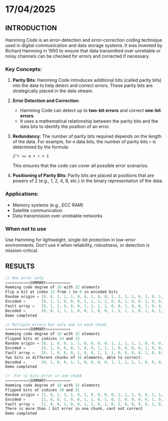 # 17/04/2025

## INTRODUCTION

Hamming Code is an error-detection and error-correction coding technique used in digital communication and data storage systems. It was invented by Richard Hamming in 1950 to ensure that data transmitted over unreliable or noisy channels can be checked for errors and corrected if necessary.

### Key Concepts:
1. **Parity Bits**: Hamming Code introduces additional bits (called parity bits) into the data to help detect and correct errors. These parity bits are strategically placed in the data stream.

2. **Error Detection and Correction**: 
   - Hamming Code can detect up to **two-bit errors** and correct **one-bit errors**.
   - It uses a mathematical relationship between the parity bits and the data bits to identify the position of an error.

3. **Redundancy**: The number of parity bits required depends on the length of the data. For example, for `m` data bits, the number of parity bits `r` is determined by the formula:
   ```
   2^r >= m + r + 1
   ```
   This ensures that the code can cover all possible error scenarios.

4. **Positioning of Parity Bits**: Parity bits are placed at positions that are powers of 2 (e.g., 1, 2, 4, 8, etc.) in the binary representation of the data.

### Applications:
- Memory systems (e.g., ECC RAM)
- Satellite communication
- Data transmission over unreliable networks

### When not to use
Use Hamming for lightweight, single-bit protection in low-error environments.
Don’t use it when reliability, robustness, or detection is mission-critical.

## RESULTS
```c
// One error only
===========SUMMARY===========
Hamming code degree of 16 with 32 elements
Flip a bit at index 31 from 1 to 0 in encoded bits
Random origin = [0, 0, 1, 1, 1, 0, 0, 1, 0, 0, 1, 1, 1, 1, 0, 1, 0, 1, 1, 1, 1, 1, 0, 0, 0, 0, 1, 0, 0, 1, 0, 0]
Encoded =       [0, 1, 1, 0, 0, 0, 1, 1, 1, 1, 0, 0, 1, 0, 0, 1, 0, 0, 1, 1, 0, 1, 1, 0, 0, 1, 0, 1, 1, 1, 1, 1, 0, 1, 0, 0, 1, 0, 0, 0, 0, 1, 0, 0, 1, 0, 0, 0]
Fault array =   [0, 1, 1, 0, 0, 0, 1, 1, 1, 1, 0, 0, 1, 0, 0, 1, 0, 0, 1, 1, 0, 1, 1, 0, 0, 1, 0, 1, 1, 1, 1, 0, 0, 1, 0, 0, 1, 0, 0, 0, 0, 1, 0, 0, 1, 0, 0, 0]
Decoded =       [0, 0, 1, 1, 1, 0, 0, 1, 0, 0, 1, 1, 1, 1, 0, 1, 0, 1, 1, 1, 1, 1, 0, 0, 0, 0, 1, 0, 0, 1, 0, 0]
Demo completed

// Multiple errors but only one in each chunk
===========SUMMARY===========
Hamming code degree of 16 with 32 elements
Flipped bits at indices 24 and 33
Random origin = [0, 1, 0, 0, 1, 1, 0, 0, 0, 0, 1, 1, 1, 1, 1, 0, 0, 0, 0, 0, 1, 1, 1, 0, 0, 1, 1, 1, 1, 0, 0, 0]
Encoded =       [0, 1, 0, 0, 0, 1, 0, 0, 1, 1, 1, 0, 0, 0, 0, 1, 0, 0, 1, 1, 1, 1, 1, 1, 0, 0, 0, 0, 0, 0, 1, 1, 1, 0, 0, 1, 1, 0, 0, 1, 1, 1, 1, 1, 0, 0, 0, 0]
Fault array =   [0, 1, 0, 0, 0, 1, 0, 0, 1, 1, 1, 0, 0, 0, 0, 1, 0, 0, 1, 1, 1, 1, 1, 1, 1, 0, 0, 0, 0, 0, 1, 1, 1, 1, 0, 1, 1, 0, 0, 1, 1, 1, 1, 1, 0, 0, 0, 0]
Two bits in different chunks of 16 elements, able to correct:
Decoded =       [0, 1, 0, 0, 1, 1, 0, 0, 0, 0, 1, 1, 1, 1, 1, 0, 0, 0, 0, 0, 1, 1, 1, 0, 0, 1, 1, 1, 1, 0, 0, 0]
Demo completed

//  For >1 bits error in one chunk
===========SUMMARY===========
Hamming code degree of 16 with 32 elements
Flipped bits at indices 30 and 31
Random origin = [1, 0, 1, 1, 1, 0, 1, 0, 0, 0, 0, 1, 1, 1, 0, 0, 1, 1, 1, 1, 1, 0, 1, 0, 0, 0, 1, 1, 1, 0, 1, 0]
Encoded =       [1, 0, 0, 1, 0, 0, 1, 1, 0, 1, 0, 1, 0, 0, 0, 0, 1, 0, 1, 1, 1, 1, 1, 0, 1, 0, 1, 1, 1, 1, 1, 0, 1, 0, 1, 1, 1, 0, 0, 0, 0, 1, 1, 1, 0, 1, 0, 0]
Fault array =   [1, 0, 0, 1, 0, 0, 1, 1, 0, 1, 0, 1, 0, 0, 0, 0, 1, 0, 1, 1, 1, 1, 1, 0, 1, 0, 1, 1, 1, 1, 0, 1, 1, 0, 1, 1, 1, 0, 0, 0, 0, 1, 1, 1, 0, 1, 0, 0]
There is more than 1 bit error in one chunk, cant not correct
Demo completed
```
